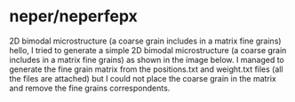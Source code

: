 # neper/neperfepx
2D bimodal microstructure (a coarse grain includes in a matrix fine grains)
hello, I tried to generate a simple 2D bimodal microstructure (a coarse grain includes in a matrix fine grains) as shown in the image below. I managed to generate the fine grain matrix from the positions.txt and weight.txt files (all the files are attached) but I could not place the coarse grain in the matrix and remove the fine grains correspondents.
